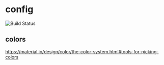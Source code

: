 # config

![Build Status](https://github.com/vkottler/config/workflows/Lint%20YAML/badge.svg)

## colors

https://material.io/design/color/the-color-system.html#tools-for-picking-colors
